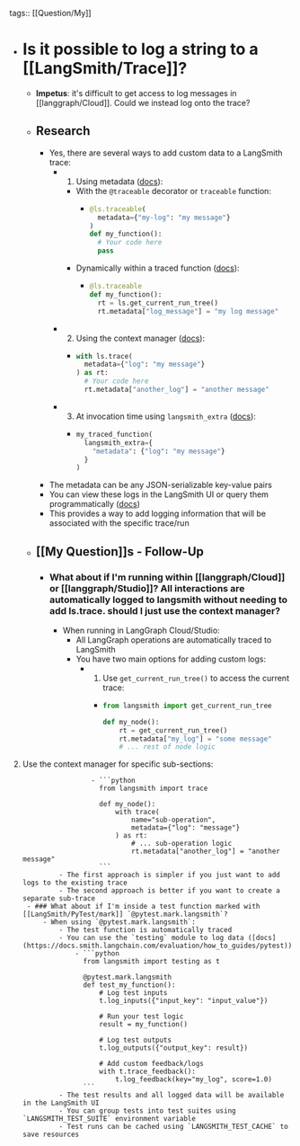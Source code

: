 tags:: [[Question/My]]

- # Is it possible to log a string to a [[LangSmith/Trace]]?
	- **Impetus**: it's difficult to get access to log messages in [[langgraph/Cloud]]. Could we instead log onto the trace?
	- ## Research
		- Yes, there are several ways to add custom data to a LangSmith trace:
			- 1. Using metadata ([docs](https://docs.smith.langchain.com/observability/how_to_guides/add_metadata_tags)):
				- With the `@traceable` decorator or `traceable` function:
					- ```python
					  @ls.traceable(
					    metadata={"my-log": "my message"}
					  )
					  def my_function():
					    # Your code here
					    pass
					  ```
				- Dynamically within a traced function ([docs](https://docs.smith.langchain.com/observability/how_to_guides/access_current_run)):
					- ```python
					  @ls.traceable
					  def my_function():
					    rt = ls.get_current_run_tree()
					    rt.metadata["log_message"] = "my log message"
					  ```
			- 2. Using the context manager ([docs](https://docs.smith.langchain.com/observability/how_to_guides/trace_without_environment_variables)):
				- ```python
				  with ls.trace(
				    metadata={"log": "my message"}
				  ) as rt:
				    # Your code here
				    rt.metadata["another_log"] = "another message"
				  ```
			- 3. At invocation time using `langsmith_extra` ([docs](https://docs.smith.langchain.com/observability/how_to_guides/annotate_code_for_tracing)):
				- ```python
				  my_traced_function(
				    langsmith_extra={
				      "metadata": {"log": "my message"}
				    }
				  )
				  ```
		- The metadata can be any JSON-serializable key-value pairs
		- You can view these logs in the LangSmith UI or query them programmatically ([docs](https://docs.smith.langchain.com/observability/how_to_guides/query_traces))
		- This provides a way to add logging information that will be associated with the specific trace/run
	- ## [[My Question]]s - Follow-Up
		- ### What about if I'm running within [[langgraph/Cloud]] or [[langgraph/Studio]]? All interactions are automatically logged to langsmith without needing to add ls.trace. should I just use the context manager?
			- When running in LangGraph Cloud/Studio:
				- All LangGraph operations are automatically traced to LangSmith
				- You have two main options for adding custom logs:
					- 1. Use `get_current_run_tree()` to access the current trace:
						- ```python
						  from langsmith import get_current_run_tree
						  
						  def my_node():
						      rt = get_current_run_tree()
						      rt.metadata["my_log"] = "some message"
						      # ... rest of node logic
						  ```
2. Use the context manager for specific sub-sections:

						- ```python
						  from langsmith import trace
						  
						  def my_node():
						      with trace(
						          name="sub-operation",
						          metadata={"log": "message"}
						      ) as rt:
						          # ... sub-operation logic
						          rt.metadata["another_log"] = "another message"
						  ```
				- The first approach is simpler if you just want to add logs to the existing trace
				- The second approach is better if you want to create a separate sub-trace
		- ### What about if I'm inside a test function marked with [[LangSmith/PyTest/mark]] `@pytest.mark.langsmith`?
			- When using `@pytest.mark.langsmith`:
				- The test function is automatically traced
				- You can use the `testing` module to log data ([docs](https://docs.smith.langchain.com/evaluation/how_to_guides/pytest)):
					- ```python
					  from langsmith import testing as t
					  
					  @pytest.mark.langsmith
					  def test_my_function():
					      # Log test inputs
					      t.log_inputs({"input_key": "input_value"})
					      
					      # Run your test logic
					      result = my_function()
					      
					      # Log test outputs
					      t.log_outputs({"output_key": result})
					      
					      # Add custom feedback/logs
					      with t.trace_feedback():
					          t.log_feedback(key="my_log", score=1.0)
					  ```
				- The test results and all logged data will be available in the LangSmith UI
				- You can group tests into test suites using `LANGSMITH_TEST_SUITE` environment variable
				- Test runs can be cached using `LANGSMITH_TEST_CACHE` to save resources
